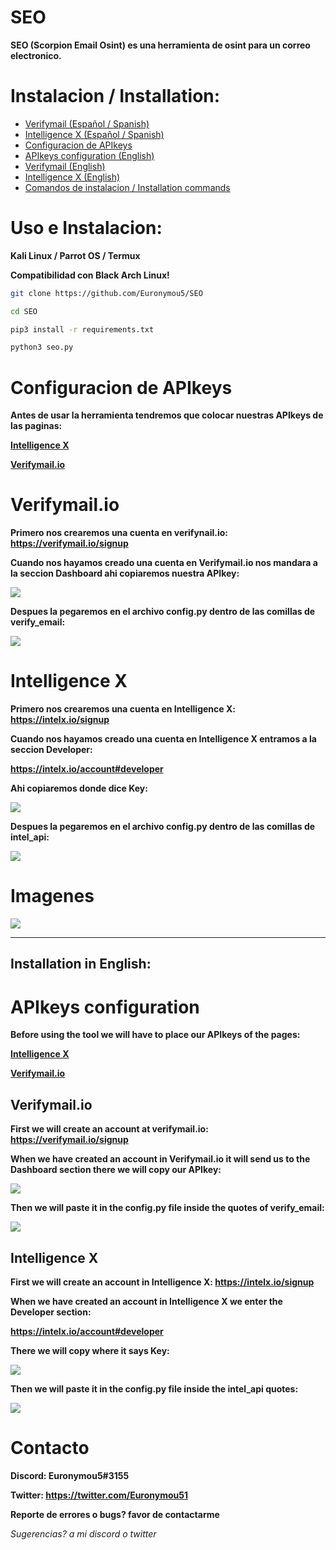 # SEO
**SEO (Scorpion Email Osint) es una herramienta de osint para un correo electronico.**

# Instalacion / Installation:
- [Verifymail (Español / Spanish)](https://github.com/Euronymou5/SEO#verifymailio)
- [Intelligence X (Español / Spanish)](https://github.com/Euronymou5/SEO#intelligence-x)
- [Configuracion de APIkeys](https://github.com/Euronymou5/SEO#configuracion-de-apikeys)
- [APIkeys configuration (English)](https://github.com/Euronymou5/SEO#apikeys-configuration)
- [Verifymail (English)](https://github.com/Euronymou5/SEO#verifymailio-1)
- [Intelligence X (English)](https://github.com/Euronymou5/SEO#intelligence-x-1)
- [Comandos de instalacion / Installation commands](https://github.com/Euronymou5/SEO#uso-e-instalacion)

# Uso e Instalacion:
**Kali Linux / Parrot OS / Termux**

**Compatibilidad con Black Arch Linux!**
```bash
git clone https://github.com/Euronymou5/SEO
```
```bash
cd SEO
```
```bash
pip3 install -r requirements.txt
```
```bash
python3 seo.py
```

# Configuracion de APIkeys
**Antes de usar la herramienta tendremos que colocar nuestras APIkeys de las paginas:**

**[Intelligence X](https://intelx.io/)**

**[Verifymail.io](https://verifymail.io/)**

# Verifymail.io

**Primero nos crearemos una cuenta en verifynail.io: https://verifymail.io/signup**

**Cuando nos hayamos creado una cuenta en Verifymail.io nos mandara a la seccion Dashboard ahi copiaremos nuestra APIkey:**

<img src="https://media.discordapp.net/attachments/995599976463859713/1007864227010195526/unknown.png?width=327&height=88">

**Despues la pegaremos en el archivo config.py dentro de las comillas de verify_email:**

<img src="https://media.discordapp.net/attachments/995599976463859713/1007865575176949870/unknown.png?width=227&height=43">

# Intelligence X

**Primero nos crearemos una cuenta en Intelligence X: https://intelx.io/signup**

**Cuando nos hayamos creado una cuenta en Intelligence X entramos a la seccion Developer:**

**https://intelx.io/account#developer**

**Ahi copiaremos donde dice Key:**

<img src="https://media.discordapp.net/attachments/995599976463859713/1007855445249101945/unknown.png?width=332&height=74">

**Despues la pegaremos en el archivo config.py dentro de las comillas de intel_api:**

<img src="https://media.discordapp.net/attachments/995599976463859713/1007866173272109106/unknown.png?width=206&height=41">

# Imagenes
<img src="https://media.discordapp.net/attachments/995599976463859713/1007888782613282826/seo.png?width=377&height=382">

--------------------

## Installation in English:

# APIkeys configuration
**Before using the tool we will have to place our APIkeys of the pages:**

**[Intelligence X](https://intelx.io/)**

**[Verifymail.io](https://verifymail.io/)**

## Verifymail.io

**First we will create an account at verifymail.io: https://verifymail.io/signup**

**When we have created an account in Verifymail.io it will send us to the Dashboard section there we will copy our APIkey:**

<img src="https://media.discordapp.net/attachments/995599976463859713/1007864227010195526/unknown.png?width=327&height=88">

**Then we will paste it in the config.py file inside the quotes of verify_email:**

<img src="https://media.discordapp.net/attachments/995599976463859713/1007865575176949870/unknown.png?width=227&height=43">

## Intelligence X

**First we will create an account in Intelligence X: https://intelx.io/signup**

**When we have created an account in Intelligence X we enter the Developer section:**

**https://intelx.io/account#developer**

**There we will copy where it says Key:**

<img src="https://media.discordapp.net/attachments/995599976463859713/1007855445249101945/unknown.png?width=332&height=74">

**Then we will paste it in the config.py file inside the intel_api quotes:**

<img src="https://media.discordapp.net/attachments/995599976463859713/1007866173272109106/unknown.png?width=206&height=41">

# Contacto
**Discord: Euronymou5#3155**

**Twitter: https://twitter.com/Euronymou51**

**Reporte de errores o bugs? favor de contactarme**

*Sugerencias? a mi discord o twitter*
